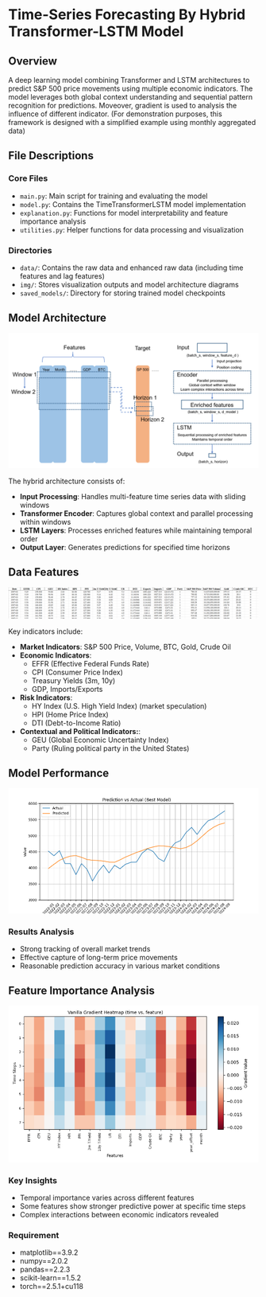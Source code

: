 # Time-Series Forecasting By Hybrid Transformer-LSTM Model

## Overview
A deep learning model combining Transformer and LSTM architectures to predict S&P 500 price movements using multiple economic indicators. The model leverages both global context understanding and sequential pattern recognition for predictions. Moveover, gradient is used to analysis the influence of different indicator. (For demonstration purposes, this framework is designed with a simplified example using monthly aggregated data)

## File Descriptions

### Core Files
- `main.py`: Main script for training and evaluating the model
- `model.py`: Contains the TimeTransformerLSTM model implementation
- `explanation.py`: Functions for model interpretability and feature importance analysis
- `utilities.py`: Helper functions for data processing and visualization

### Directories
- `data/`: Contains the raw data and enhanced raw data (including time features and lag features)
- `img/`: Stores visualization outputs and model architecture diagrams
- `saved_models/`: Directory for storing trained model checkpoints

## Model Architecture
![Model Architecture](https://github.com/Eggi111/SP500-Forecasting-via-Transformer-LSTM/blob/2909bdddb5837fbbcc6d99de095638d7ed4d1d0d/S%26P%20500%20Forecasting%20via%20Transformer-LSTM%20with%20Macroeconomic%20Data/img/workflow.png)

The hybrid architecture consists of:
- **Input Processing**: Handles multi-feature time series data with sliding windows
- **Transformer Encoder**: Captures global context and parallel processing within windows
- **LSTM Layers**: Processes enriched features while maintaining temporal order
- **Output Layer**: Generates predictions for specified time horizons

## Data Features
![Sample Data](https://github.com/Eggi111/SP500-Forecasting-via-Transformer-LSTM/blob/2909bdddb5837fbbcc6d99de095638d7ed4d1d0d/S%26P%20500%20Forecasting%20via%20Transformer-LSTM%20with%20Macroeconomic%20Data/img/table%20(raw%20data).png)

Key indicators include:
- **Market Indicators**: S&P 500 Price, Volume, BTC, Gold, Crude Oil
- **Economic Indicators**: 
  - EFFR (Effective Federal Funds Rate)
  - CPI (Consumer Price Index)
  - Treasury Yields (3m, 10y)
  - GDP, Imports/Exports
- **Risk Indicators**: 
  - HY Index (U.S. High Yield Index) (market speculation)
  - HPI (Home Price Index)
  - DTI (Debt-to-Income Ratio)
- **Contextual and Political Indicators:**:
  - GEU (Global Economic Uncertainty Index) 
  - Party (Ruling political party in the United States)

## Model Performance
![Prediction Results](https://github.com/Eggi111/SP500-Forecasting-via-Transformer-LSTM/blob/65cc0177b251b75c251dc380f05e6af5be9d258c/S%26P%20500%20Forecasting%20via%20Transformer-LSTM%20with%20Macroeconomic%20Data/img/Prediction.png)

### Results Analysis
- Strong tracking of overall market trends
- Effective capture of long-term price movements
- Reasonable prediction accuracy in various market conditions

## Feature Importance Analysis
![Feature Importance](https://github.com/Eggi111/SP500-Forecasting-via-Transformer-LSTM/blob/2909bdddb5837fbbcc6d99de095638d7ed4d1d0d/S%26P%20500%20Forecasting%20via%20Transformer-LSTM%20with%20Macroeconomic%20Data/img/explanation.png)

### Key Insights
- Temporal importance varies across different features
- Some features show stronger predictive power at specific time steps
- Complex interactions between economic indicators revealed

### Requirement
- matplotlib==3.9.2
- numpy==2.0.2
- pandas==2.2.3
- scikit-learn==1.5.2
- torch==2.5.1+cu118



